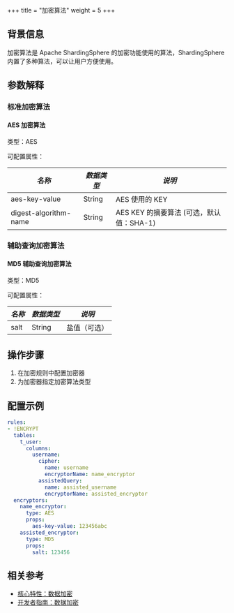 +++
title = "加密算法"
weight = 5
+++

## 背景信息

加密算法是 Apache ShardingSphere 的加密功能使用的算法，ShardingSphere 内置了多种算法，可以让用户方便使用。

## 参数解释

### 标准加密算法

#### AES 加密算法

类型：AES

可配置属性：

| *名称*                  | *数据类型* | *说明*                         |
|-----------------------|--------|------------------------------|
| aes-key-value         | String | AES 使用的 KEY                  |
| digest-algorithm-name | String | AES KEY 的摘要算法 (可选，默认值：SHA-1) |

### 辅助查询加密算法

#### MD5 辅助查询加密算法

类型：MD5

可配置属性：

| *名称* | *数据类型* | *说明*   |
|------|--------|--------|
| salt | String | 盐值（可选） |

## 操作步骤

1. 在加密规则中配置加密器
2. 为加密器指定加密算法类型

## 配置示例
```yaml
rules:
- !ENCRYPT
  tables:
    t_user:
      columns:
        username:
          cipher:
            name: username
            encryptorName: name_encryptor
          assistedQuery:
            name: assisted_username
            encryptorName: assisted_encryptor
  encryptors:
    name_encryptor:
      type: AES
      props:
        aes-key-value: 123456abc
    assisted_encryptor:
      type: MD5
      props:
        salt: 123456
```

## 相关参考
- [核心特性：数据加密](/cn/features/encrypt/)
- [开发者指南：数据加密](/cn/dev-manual/encrypt/)
